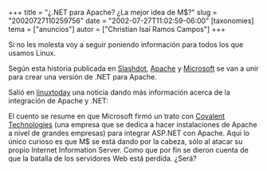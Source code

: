 +++
title = "¿.NET para Apache? ¿La mejor idea de M$?"
slug = "20020727110259756"
date = "2002-07-27T11:02:59-06:00"
[taxonomies]
tema = ["anuncios"]
autor = ["Christian Isaí Ramos Campos"]
+++

Si no les molesta voy a seguir poniendo información para todos los que
usamos Linux.

Según esta historia publicada en
[Slashdot](http://apache.slashdot.org/apache/02/07/22/2334239.shtml?tid=109),
[Apache](http://httpd.apache.org) y
[Microsoft](http://www.microsoft.com) se van a unir para crear una
versión de .NET para Apache.

Salió en [linuxtoday](http://www.linuxtoday.com) una noticia dando más
información acerca de la integración de Apache y .NET:

El cuento se resume en que Microsoft firmó un trato con [Covalent
Technologies](http://www.covalent.net) (una empresa que se dedica a
hacer instalaciones de Apache a nivel de grandes empresas) para integrar
ASP.NET con Apache. Aqui lo único curioso es que M$ se está dando por la
cabeza, sólo al atacar su propio Internet Information Server. Como que
por fin se dieron cuenta de que la batalla de los servidores Web está
perdida. ¿Será?


